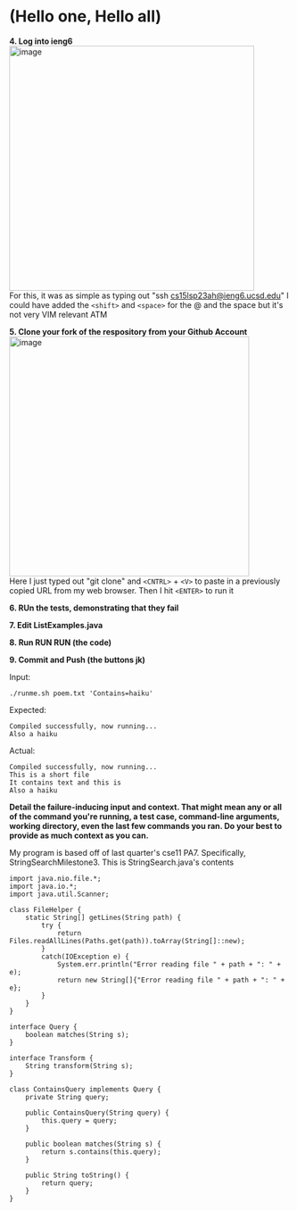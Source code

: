 # (Hello one, Hello all)

**4. Log into ieng6**
 <br />
<img width="439" alt="image" src="https://github.com/doduong102/How-To-Lab-4/assets/130004918/f225adc9-8607-4e95-8eca-711f5bfa2116">
 <br />
For this, it was as simple as typing out "ssh cs15lsp23ah@ieng6.ucsd.edu" I could have added the `<shift>` and `<space>` for the @ and the space but it's not very VIM relevant ATM

**5. Clone your fork of the respository from your Github Account**
<br />
<img width="430" alt="image" src="https://github.com/doduong102/How-To-Lab-4/assets/130004918/dbce9c6e-ef45-4810-a98a-f1514d66543c">
<br />
Here I just typed out "git clone" and `<CNTRL>` + `<V>` to paste in a previously copied URL from my web browser. Then I hit `<ENTER>` to run it

**6. RUn the tests, demonstrating that they fail**

**7. Edit ListExamples.java**

**8. Run RUN RUN (the code)**

**9. Commit and Push (the buttons jk)**

Input:
```
./runme.sh poem.txt 'Contains=haiku'
```
Expected:
```
Compiled successfully, now running...
Also a haiku
```
Actual:
```
Compiled successfully, now running...
This is a short file
It contains text and this is
Also a haiku
```

**Detail the failure-inducing input and context. That might mean any or all of the command you're running, a test case, command-line arguments, working directory, even the last few commands you ran. Do your best to provide as much context as you can.**

My program is based off of last quarter's cse11 PA7. Specifically, StringSearchMilestone3.
This is StringSearch.java's contents
```
import java.nio.file.*;
import java.io.*;
import java.util.Scanner;

class FileHelper {
    static String[] getLines(String path) {
        try {
            return Files.readAllLines(Paths.get(path)).toArray(String[]::new);
        }
        catch(IOException e) {
            System.err.println("Error reading file " + path + ": " + e);
            return new String[]{"Error reading file " + path + ": " + e};
        }
    }
}

interface Query {
    boolean matches(String s);
}

interface Transform {
    String transform(String s);
}

class ContainsQuery implements Query {
    private String query;

    public ContainsQuery(String query) {
        this.query = query;
    }

    public boolean matches(String s) {
        return s.contains(this.query);
    }

    public String toString() {
        return query;
    }
}

